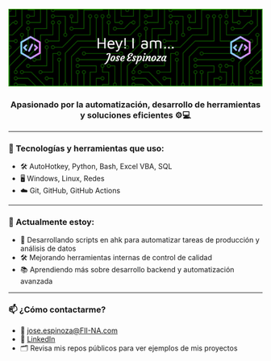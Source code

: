 ![Header](./Alex.png)



<h3 align="center">Apasionado por la automatización, desarrollo de herramientas y soluciones eficientes ⚙️💻</h3>

---

### 🧰 Tecnologías y herramientas que uso:
- 🛠️ AutoHotkey, Python, Bash, Excel VBA, SQL
- 🖥️ Windows, Linux, Redes
- ☁️ Git, GitHub, GitHub Actions

---

### 🧠 Actualmente estoy:
- 🚀 Desarrollando scripts en ahk para automatizar tareas de producción y análisis de datos
- 🛠️ Mejorando herramientas internas de control de calidad
- 📚 Aprendiendo más sobre desarrollo backend y automatización avanzada

---

### 📫 ¿Cómo contactarme?
- 📧 jose.espinoza@FII-NA.com
- 💼 [LinkedIn]([https://linkedin.com/in/tuusuario](https://www.linkedin.com/in/alejandro-espinoza-63aa9b168/))
- 🗂️ Revisa mis repos públicos para ver ejemplos de mis proyectos
